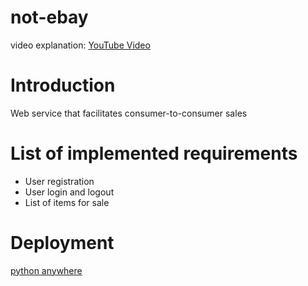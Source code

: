 # not-ebay

video explanation: [YouTube Video]()

# Introduction
Web service that facilitates consumer-to-consumer sales

# List of implemented requirements

* User registration
* User login and logout
* List of items for sale

# Deployment 

[python anywhere](http://robertov.pythonanywhere.com/)







